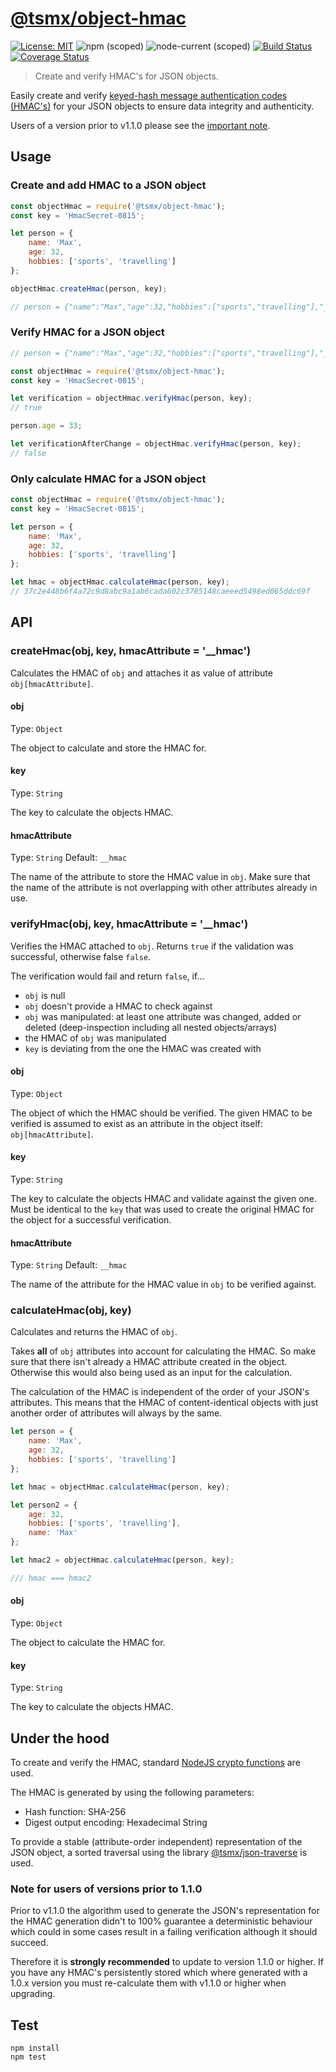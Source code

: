 # [**@tsmx/object-hmac**](https://github.com/tsmx/object-hmac)

[![License: MIT](https://img.shields.io/badge/License-MIT-blue.svg)](https://opensource.org/licenses/MIT)
![npm (scoped)](https://img.shields.io/npm/v/@tsmx/object-hmac)
![node-current (scoped)](https://img.shields.io/node/v/@tsmx/object-hmac)
[![Build Status](https://img.shields.io/github/workflow/status/tsmx/object-hmac/git-ci-build)](https://img.shields.io/github/workflow/status/tsmx/object-hmac/git-ci-build)
[![Coverage Status](https://coveralls.io/repos/github/tsmx/object-hmac/badge.svg?branch=master)](https://coveralls.io/github/tsmx/object-hmac?branch=master)

> Create and verify HMAC's for JSON objects.

Easily create and verify [keyed-hash message authentication codes (HMAC's)](https://en.wikipedia.org/wiki/HMAC) for your JSON objects to ensure data integrity and authenticity. 

Users of a version prior to v1.1.0 please see the [important note](#note-for-users-of-versions-prior-to-110).

## Usage

### Create and add HMAC to a JSON object

```js
const objectHmac = require('@tsmx/object-hmac');
const key = 'HmacSecret-0815';

let person = {
    name: 'Max',
    age: 32,
    hobbies: ['sports', 'travelling']
};

objectHmac.createHmac(person, key);

// person = {"name":"Max","age":32,"hobbies":["sports","travelling"],"__hmac":"37c2e448b6f4a72c9d8abc9a1ab6cada602c3785148caeeed5498ed065ddc69f"}
```

### Verify HMAC for a JSON object

```js
// person = {"name":"Max","age":32,"hobbies":["sports","travelling"],"__hmac":"37c2e448b6f4a72c9d8abc9a1ab6cada602c3785148caeeed5498ed065ddc69f"}

const objectHmac = require('@tsmx/object-hmac');
const key = 'HmacSecret-0815';

let verification = objectHmac.verifyHmac(person, key);
// true

person.age = 33;

let verificationAfterChange = objectHmac.verifyHmac(person, key);
// false
```

### Only calculate HMAC for a JSON object

```js
const objectHmac = require('@tsmx/object-hmac');
const key = 'HmacSecret-0815';

let person = {
    name: 'Max',
    age: 32,
    hobbies: ['sports', 'travelling']
};

let hmac = objectHmac.calculateHmac(person, key);
// 37c2e448b6f4a72c9d8abc9a1ab6cada602c3785148caeeed5498ed065ddc69f
```

## API

### createHmac(obj, key, hmacAttribute = '__hmac')

Calculates the HMAC of `obj` and attaches it as value of attribute `obj[hmacAttribute]`.

#### obj

Type: `Object`

The object to calculate and store the HMAC for.

#### key

Type: `String`

The key to calculate the objects HMAC.

#### hmacAttribute

Type: `String`
Default: `__hmac`

The name of the attribute to store the HMAC value in `obj`. Make sure that the name of the attribute is not overlapping with other attributes already in use.

### verifyHmac(obj, key, hmacAttribute = '__hmac')

Verifies the HMAC attached to `obj`. Returns `true` if the validation was successful, otherwise false `false`.

The verification would fail and return `false`, if...
- `obj` is null
- `obj` doesn't provide a HMAC to check against
- `obj` was manipulated: at least one attribute was changed, added or deleted (deep-inspection including all nested objects/arrays)
- the HMAC of `obj` was manipulated
- `key` is deviating from the one the HMAC was created with

#### obj

Type: `Object`

The object of which the HMAC should be verified. The given HMAC to be verified is assumed to exist as an attribute in the object itself: `obj[hmacAttribute]`.

#### key

Type: `String`

The key to calculate the objects HMAC and validate against the given one. Must be identical to the `key` that was used to create the original HMAC for the object for a successful verification.

#### hmacAttribute

Type: `String`
Default: `__hmac`

The name of the attribute for the HMAC value in `obj` to be verified against.

### calculateHmac(obj, key)

Calculates and returns the HMAC of `obj`.

Takes **all** of `obj` attributes into account for calculating the HMAC. So make sure that there isn't already a HMAC attribute created in the object. Otherwise this would also being used as an input for the calculation.

The calculation of the HMAC is independent of the order of your JSON's attributes. This means that the HMAC of content-identical objects with just another order of attributes will always by the same.

```js
let person = {
    name: 'Max',
    age: 32,
    hobbies: ['sports', 'travelling']
};

let hmac = objectHmac.calculateHmac(person, key);

let person2 = {
    age: 32,
    hobbies: ['sports', 'travelling'],
    name: 'Max'
};

let hmac2 = objectHmac.calculateHmac(person, key);

/// hmac === hmac2
```

#### obj

Type: `Object`

The object to calculate the HMAC for.

#### key

Type: `String`

The key to calculate the objects HMAC.

## Under the hood

To create and verify the HMAC, standard [NodeJS crypto functions](https://nodejs.org/docs/latest-v12.x/api/crypto.html#crypto_class_hmac) are used.

The HMAC is generated by using the following parameters:
- Hash function: SHA-256
- Digest output encoding: Hexadecimal String

To provide a stable (attribute-order independent) representation of the JSON object, a sorted traversal using the library [@tsmx/json-traverse](https://www.npmjs.com/package/@tsmx/json-traverse) is used.

### Note for users of versions prior to 1.1.0

Prior to v1.1.0 the algorithm used to generate the JSON's representation for the HMAC generation didn't to 100% guarantee a deterministic behaviour which could in some cases result in a failing verification although it should succeed.

Therefore it is **strongly recommended** to update to version 1.1.0 or higher. If you have any HMAC's persistently stored which where generated with a 1.0.x version you must re-calculate them with v1.1.0 or higher when upgrading.  

## Test

```
npm install
npm test
```